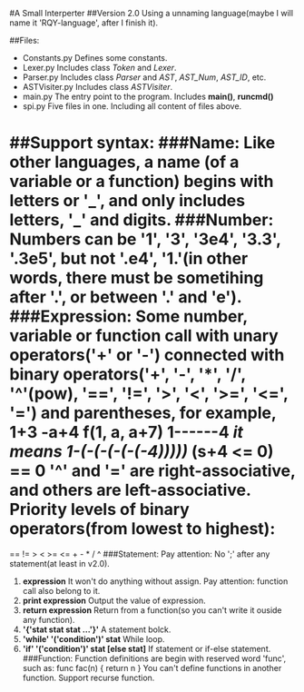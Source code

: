#A Small Interperter
##Version 2.0
Using a unnaming language(maybe I will name it 'RQY-language', after I finish it).

##Files:
* Constants.py Defines some constants.
* Lexer.py Includes class *Token* and *Lexer*.
* Parser.py Includes class *Parser* and *AST*, *AST_Num*, *AST_ID*, etc.
* ASTVisiter.py Includes class *ASTVisiter*.
* main.py The entry point to the program. Includes **main()**, **runcmd()**
* spi.py Five files in one. Including all content of files above.

##Support syntax:
###Name:
Like other languages, a name (of a variable or a function) begins with letters or '\_', and only includes letters, '\_' and digits.
###Number:
Numbers can be '1', '3', '3e4', '3.3', '.3e5', but not '.e4', '1.'(in other words, there must be sometihing after '.', or between '.' and 'e').
###Expression:
Some number, variable or function call with unary operators('+' or '-') connected with binary operators('+', '-', '\*', '/', '^'(pow), '==', '!=', '>', '<', '>=', '<=', '=') and parentheses, for example,
    1+3
    -a+4
    f(1, a, a+7)
    1------4 *it means 1-(-(-(-(-(-4)))))*
    (s+4 <= 0) == 0
'^' and '=' are right-associative, and others are left-associative.
Priority levels of binary operators(from lowest to highest):
=
== !=
\> \< \>= \<=
\+ \-
\* /
^
###Statement:
Pay attention: No ';' after any statement(at least in v2.0).
1. **expression** It won't do anything without assign. Pay attention: function call also belong to it.
2. **print expression** Output the value of expression.
3. **return expression** Return from a function(so you can't write it ouside any function).
4. **'{'stat stat stat ...'}'** A statement bolck.
5. **'while' '('condition')' stat**  While loop.
6. **'if' '('condition')' stat [else stat]** If statement or if-else statement.
###Function:
Function definitions are begin with reserved word 'func', such as:
    func fac(n) {
      return n
    }
You can't define functions in another function.
Support recurse function.
